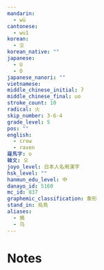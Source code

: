 ```yaml
---
mandarin:
  - wū
cantonese:
  - wu1
korean:
  - 오
korean_native: ""
japanese:
  - U
  - O
japanese_nanori: ""
vietnamese:
middle_chinese_initial: ʔ
middle_chinese_final: uo
stroke_count: 10
radical: 火
skip_number: 3-6-4
grade_level: 5
pos: ""
english:
  - crow
  - raven
羅馬字: o
韓文: 오
joyo_level: 日本人名用漢字
hsk_level: ""
hanmun_edu_level: 中
danayo_id: 5160
mc_id: 837
graphemic_classification: 象形
stand_in: 烏鳥
aliases:
  - 鴉
  - 乌
---
```


# Notes
